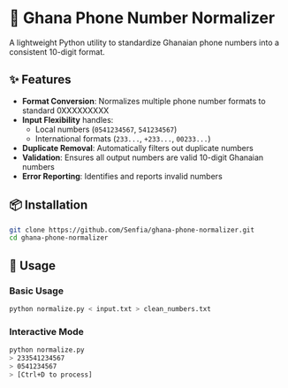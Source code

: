 # 📱 Ghana Phone Number Normalizer

A lightweight Python utility to standardize Ghanaian phone numbers into a consistent 10-digit format.

## ✨ Features

- **Format Conversion**: Normalizes multiple phone number formats to standard 0XXXXXXXXX
- **Input Flexibility** handles:
  - Local numbers (`0541234567`, `541234567`)
  - International formats (`233...`, `+233...`, `00233...`)
- **Duplicate Removal**: Automatically filters out duplicate numbers
- **Validation**: Ensures all output numbers are valid 10-digit Ghanaian numbers
- **Error Reporting**: Identifies and reports invalid numbers

## 📦 Installation

```bash
git clone https://github.com/Senfia/ghana-phone-normalizer.git
cd ghana-phone-normalizer

```

## 🚀 Usage

### Basic Usage
```bash
python normalize.py < input.txt > clean_numbers.txt
```

### Interactive Mode

```bash
python normalize.py
> 233541234567
> 0541234567
> [Ctrl+D to process]
```